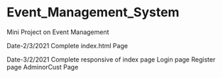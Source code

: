 # Event_Management_System
Mini Project on Event Management

Date-2/3/2021
Complete index.html Page

Date-3/2/2021
Complete responsive of index page
Login page
Register page
AdminorCust Page

